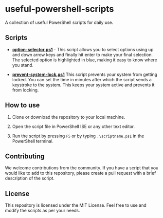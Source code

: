 # useful-powershell-scripts

A collection of useful PowerShell scripts for daily use.

## Scripts

- **[option-selector.ps1](https://github.com/himvins/useful-powershell-scripts/blob/main/option-selector.ps1)** -
  This script allows you to select options using up and down arrow keys and finally hit enter to make your final selection. The selected option is highlighted in blue, making it easy to know where you stand.

- **[prevent-system-lock.ps1](https://github.com/himvins/useful-powershell-scripts/blob/main/prevent-system-lock.ps1)**
  This script prevents your system from getting locked. You can set the time in minutes after which the script sends a keystroke to the system. This keeps your system active and prevents it from locking.

## How to use

1. Clone or download the repository to your local machine.

2. Open the script file in PowerShell ISE or any other text editor.

3. Run the script by pressing `F5` or by typing `.\scriptname.ps1` in the PowerShell terminal.

## Contributing

We welcome contributions from the community. If you have a script that you would like to add to this repository, please create a pull request with a brief description of the script.

## License

This repository is licensed under the MIT License. Feel free to use and modify the scripts as per your needs.
